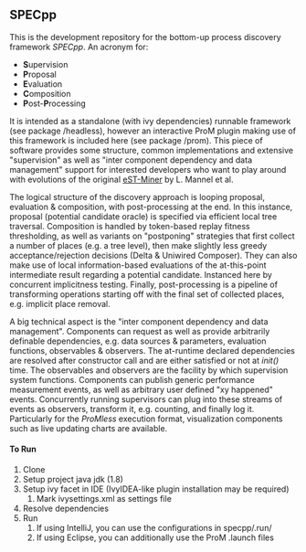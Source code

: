 ## SPECpp
This is the development repository for the bottom-up process discovery framework _SPECpp_.
An acronym for:
- **S**upervision
- **P**roposal
- **E**valuation
- **C**omposition
- **P**ost-**P**rocessing

It is intended as a standalone (with ivy dependencies) runnable framework (see package /headless), however an interactive ProM plugin making use of this framework is included here (see package /prom).
This piece of software provides some structure, common implementations and extensive "supervision" as well as "inter component dependency and data management" support for interested developers who want to play around with evolutions of the original [eST-Miner](http://dx.doi.org/10.1007/978-3-030-21571-2_15) by L. Mannel et al.

The logical structure of the discovery approach is looping proposal, evaluation & composition, with post-processing at the end.
In this instance, proposal (potential candidate oracle) is specified via efficient local tree traversal.
Composition is handled by token-based replay fitness thresholding, as well as variants on "postponing" strategies that first collect a number of places (e.g. a tree level), then make slightly less greedy acceptance/rejection decisions (Delta & Uniwired Composer).
They can also make use of local information-based evaluations of the at-this-point intermediate result regarding a potential candidate. Instanced here by concurrent implicitness testing.
Finally, post-processing is a pipeline of transforming operations starting off with the final set of collected places, e.g. implicit place removal.

A big technical aspect is the "inter component dependency and data management". Components can request as well as provide arbitrarily definable dependencies, e.g. data sources & parameters, evaluation functions, observables & observers.
The at-runtime declared dependencies are resolved after constructor call and are either satisfied or not at _init()_ time.
The observables and observers are the facility by which supervision system functions. Components can publish generic performance measurement events, as well as arbitrary user defined "xy happened" events.
Concurrently running supervisors can plug into these streams of events as observers, transform it, e.g. counting, and finally log it.
Particularly for the _ProMless_ execution format, visualization components such as live updating charts are available.

#### To Run
1. Clone
2. Setup project java jdk (1.8)
3. Setup ivy facet in IDE (IvyIDEA-like plugin installation may be required)
   1. Mark ivysettings.xml as settings file
4. Resolve dependencies
5. Run
   1. If using IntelliJ, you can use the configurations in specpp/.run/
   2. If using Eclipse, you can additionally use the ProM .launch files